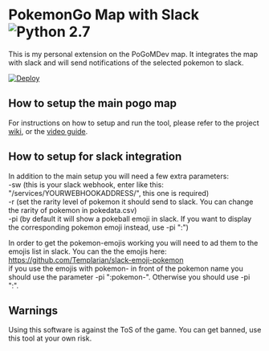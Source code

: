 # PokemonGo Map with Slack![Python 2.7](https://img.shields.io/badge/python-2.7-blue.svg)


This is my personal extension on the PoGoMDev map. It integrates the map with slack and will send notifications of the selected pokemon to slack.

[![Deploy](https://www.herokucdn.com/deploy/button.png)](https://heroku.com/deploy)


## How to setup the main pogo map

For instructions on how to setup and run the tool, please refer to the project [wiki](https://github.com/AHAAAAAAA/PokemonGo-Map/wiki), or the [video guide](https://www.youtube.com/watch?v=RJKAulPCkRI).

## How to setup for slack integration

In addition to the main setup you will need a few extra parameters:  
-sw (this is your slack webhook, enter like this: "/services/YOURWEBHOOKADDRESS/", this one is required)  
-r (set the rarity level of pokemon it should send to slack. You can change the rarity of pokemon in pokedata.csv)  
-pi (by default it will show a pokeball emoji in slack. If you want to display the corresponding pokemon emoji instead, use -pi ":")  

In order to get the pokemon-emojis working you will need to ad them to the emojis list in slack. You can the the emojis here:  
https://github.com/Templarian/slack-emoji-pokemon  
if you use the emojis with pokemon- in front of the pokemon name you should use the parameter -pi ":pokemon-". Otherwise you should use -pi ":".

## Warnings

Using this software is against the ToS of the game. You can get banned, use this tool at your own risk.
